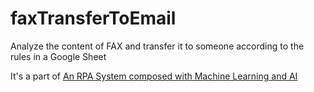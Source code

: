 # faxTransferToEmail
Analyze the content of FAX and transfer it to someone according to the rules in a Google Sheet

It's a part of [An RPA System composed with Machine Learning and AI](https://www.notion.so/An-RPA-System-composed-with-Machine-Learning-and-AI-6dd8ce8bb8904f59ae9bcbc2b4cb23bf)
